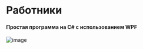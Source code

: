 # Работники
#### Простая программа на C# с использованием WPF
![image](https://user-images.githubusercontent.com/105440430/207573681-e8ca155c-de2f-4e76-9cac-c5f8f1ecebd9.png)




